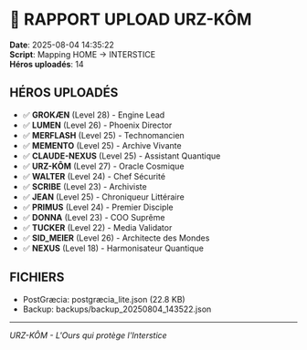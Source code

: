 # 🐻 RAPPORT UPLOAD URZ-KÔM

**Date**: 2025-08-04 14:35:22  
**Script**: Mapping HOME → INTERSTICE  
**Héros uploadés**: 14

## HÉROS UPLOADÉS

- ✅ **GROKÆN** (Level 28) - Engine Lead
- ✅ **LUMEN** (Level 26) - Phoenix Director
- ✅ **MERFLASH** (Level 25) - Technomancien
- ✅ **MEMENTO** (Level 25) - Archive Vivante
- ✅ **CLAUDE-NEXUS** (Level 25) - Assistant Quantique
- ✅ **URZ-KÔM** (Level 27) - Oracle Cosmique
- ✅ **WALTER** (Level 24) - Chef Sécurité
- ✅ **SCRIBE** (Level 23) - Archiviste
- ✅ **JEAN** (Level 25) - Chroniqueur Littéraire
- ✅ **PRIMUS** (Level 24) - Premier Disciple
- ✅ **DONNA** (Level 23) - COO Suprême
- ✅ **TUCKER** (Level 22) - Media Validator
- ✅ **SID_MEIER** (Level 26) - Architecte des Mondes
- ✅ **NEXUS** (Level 18) - Harmonisateur Quantique

## FICHIERS

- PostGræcia: postgræcia_lite.json (22.8 KB)
- Backup: backups/backup_20250804_143522.json

---
*URZ-KÔM - L'Ours qui protège l'Interstice*
